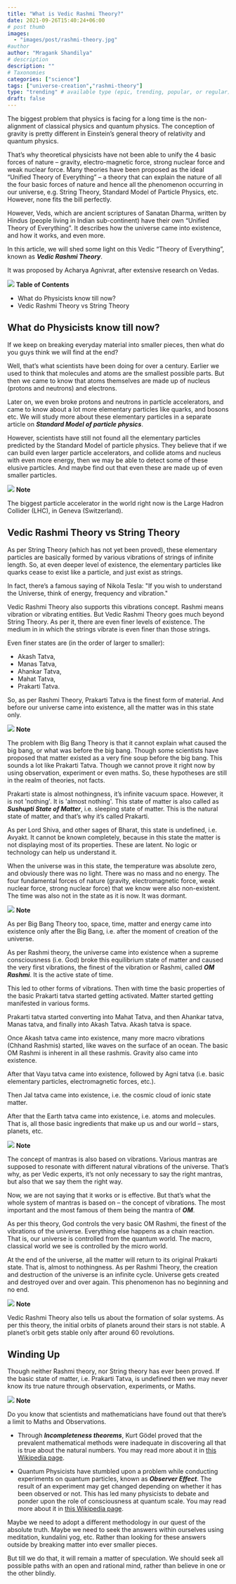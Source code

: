 ```yaml
---
title: "What is Vedic Rashmi Theory?"
date: 2021-09-26T15:40:24+06:00
# post thumb
images:
  - "images/post/rashmi-theory.jpg"
#author
author: "Mragank Shandilya"
# description
description: ""
# Taxonomies
categories: ["science"]
tags: ["universe-creation","rashmi-theory"]
type: "trending" # available type (epic, trending, popular, or regular)
draft: false
---
```


The biggest problem that physics is facing for a long time is the non-alignment of classical physics and quantum physics. The conception of gravity is pretty different in Einstein’s general theory of relativity and quantum physics. 

That’s why theoretical physicists have not been able to unify the 4 basic forces of nature – gravity, electro-magnetic force, strong nuclear force and weak nuclear force. Many theories have been proposed as the ideal “Unified Theory of Everything” – a theory that can explain the nature of all the four basic forces of nature and hence all the phenomenon occurring in our universe, e.g. String Theory, Standard Model of Particle Physics, etc. However, none fits the bill perfectly.

However, Veds, which are ancient scriptures of Sanatan Dharma, written by Hindus (people living in Indian sub-continent) have their own “Unified Theory of Everything”. It describes how the universe came into existence, and how it works, and even more. 

In this article, we will shed some light on this Vedic “Theory of Everything”, known as ***Vedic Rashmi Theory***. 

It was proposed by Acharya Agnivrat, after extensive research on Vedas. 

<div class="toc-mak">
  <img src="../../images/pencil.png">
  <b>Table of Contents</b>
  <ul>
  <li>What do Physicists know till now?</li>
  <li>Vedic Rashmi Theory vs String Theory</li>
</ul>
</div>

## What do Physicists know till now? 

If we keep on breaking everyday material into smaller pieces, then what do you guys think we will find at the end?

Well, that’s what scientists have been doing for over a century. Earlier we used to think that molecules and atoms are the smallest possible parts. But then we came to know that atoms themselves are made up of nucleus (protons and neutrons) and electrons. 

Later on, we even broke protons and neutrons in particle accelerators, and came to know about a lot more elementary particles like quarks, and bosons etc. We will study more about these elementary particles in a separate article on ***Standard Model of particle physics***.

However, scientists have still not found all the elementary particles predicted by the Standard Model of particle physics. They believe that if we can build even larger particle accelerators, and collide atoms and nucleus with even more energy, then we may be able to detect some of these elusive particles. And maybe find out that even these are made up of even smaller particles. 

<div class="toc-mak">
  <img src="../../../images/pencil.png">
  <b>Note</b><br>

The biggest particle accelerator in the world right now is the Large Hadron Collider (LHC), in Geneva (Switzerland).
</div>


## Vedic Rashmi Theory vs String Theory

As per String Theory (which has not yet been proved), these elementary particles are basically formed by various vibrations of strings of infinite length. So, at even deeper level of existence, the elementary particles like quarks cease to exist like a particle, and just exist as strings. 

In fact, there’s a famous saying of Nikola Tesla: "If you wish to understand the Universe, think of energy, frequency and vibration."

Vedic Rashmi Theory also supports this vibrations concept. Rashmi means vibration or vibrating entities. 
But Vedic Rashmi Theory goes much beyond String Theory. As per it, there are even finer levels of existence. The medium in in which the strings vibrate is even finer than those strings. 

Even finer states are (in the order of larger to smaller): 
* Akash Tatva, 
* Manas Tatva, 
* Ahankar Tatva, 
* Mahat Tatva, 
* Prakarti Tatva.

So, as per Rashmi Theory, Prakarti Tatva is the finest form of material. And before our universe came into existence, all the matter was in this state only. 

<div class="toc-mak">
  <img src="../../../images/pencil.png">
  <b>Note</b><br>

The problem with Big Bang Theory is that it cannot explain what caused the big bang, or what was before the big bang. Though some scientists have proposed that matter existed as a very fine soup before the big bang. This sounds a lot like Prakarti Tatva. Though we cannot prove it right now by using observation, experiment or even maths. So, these hypotheses are still in the realm of theories, not facts. 
</div>

Prakarti state is almost nothingness, it’s infinite vacuum space. However, it is not 'nothing'. It is 'almost nothing'. This state of matter is also called as ***Sushupti State of Matter***, i.e. sleeping state of matter. This is the natural state of matter, and that’s why it’s called Prakarti. 

As per Lord Shiva, and other sages of Bharat, this state is undefined, i.e. Avyakt. It cannot be known completely, because in this state the matter is not displaying most of its properties. These are latent. No logic or technology can help us understand it. 

When the universe was in this state, the temperature was absolute zero, and obviously there was no light. There was no mass and no energy. The four fundamental forces of nature (gravity, electromagnetic force, weak nuclear force, strong nuclear force) that we know were also non-existent. The time was also not in the state as it is now. It was dormant. 

<div class="toc-mak">
  <img src="../../../images/pencil.png">
  <b>Note</b><br>

As per Big Bang Theory too, space, time, matter and energy came into existence only after the Big Bang, i.e. after the moment of creation of the universe. 
</div>

As per Rashmi theory, the universe came into existence when a supreme consciousness (i.e. God) broke this equilibrium state of matter and caused the very first vibrations, the finest of the vibration or Rashmi, called ***OM Rashmi***. It is the active state of time. 

This led to other forms of vibrations. Then with time the basic properties of the basic Prakarti tatva started getting activated. Matter started getting manifested in various forms. 

Prakarti tatva started converting into Mahat Tatva, and then Ahankar tatva, Manas tatva, and finally into Akash Tatva. Akash tatva is space. 

Once Akash tatva came into existence, many more macro vibrations (Chhand Rashmis) started, like waves on the surface of an ocean. The basic OM Rashmi is inherent in all these rashmis. Gravity also came into existence. 

After that Vayu tatva came into existence, followed by Agni tatva (i.e. basic elementary particles, electromagnetic forces, etc.). 

Then Jal tatva came into existence, i.e. the cosmic cloud of ionic state matter. 

After that the Earth tatva came into existence, i.e. atoms and molecules. That is, all those basic ingredients that make up us and our world – stars, planets, etc. 

<div class="toc-mak">
  <img src="../../../images/pencil.png">
  <b>Note</b><br>

The concept of mantras is also based on vibrations. Various mantras are supposed to resonate with different natural vibrations of the universe. That’s why, as per Vedic experts, it’s not only necessary to say the right mantras, but also that we say them the right way.  

Now, we are not saying that it works or is effective. But that’s what the whole system of mantras is based on – the concept of vibrations. The most important and the most famous of them being the mantra of ***OM***. 
</div>

As per this theory, God controls the very basic OM Rashmi, the finest of the vibrations of the universe. Everything else happens as a chain reaction. That is, our universe is controlled from the quantum world. The macro, classical world we see is controlled by the micro world. 

At the end of the universe, all the matter will return to its original Prakarti state. That is, almost to nothingness. As per Rashmi Theory, the creation and destruction of the universe is an infinite cycle. Universe gets created and destroyed over and over again. This phenomenon has no beginning and no end. 

<div class="toc-mak">
  <img src="../../../images/pencil.png">
  <b>Note</b><br>

Vedic Rashmi Theory also tells us about the formation of solar systems. As per this theory, the initial orbits of planets around their stars is not stable. A planet’s orbit gets stable only after around 60 revolutions. 
</div>


## Winding Up

Though neither Rashmi theory, nor String theory has ever been proved. If the basic state of matter, i.e. Prakarti Tatva, is undefined then we may never know its true nature through observation, experiments, or Maths. 

<div class="toc-mak">
  <img src="../../../images/pencil.png">
  <b>Note</b><br>

Do you know that scientists and mathematicians have found out that there’s a limit to Maths and Observations. 

* Through ***Incompleteness theorems***, Kurt Gödel proved that the prevalent mathematical methods were inadequate in discovering all that is true about the natural numbers. You may read more about it in <a href="https://en.wikipedia.org/wiki/Kurt_G%C3%B6del#Incompleteness_theorem" target="_blank" title="Incompleteness theorems" class="mak-link">this Wikipedia page</a>. 

* Quantum Physicists have stumbled upon a problem while conducting experiments on quantum particles, known as ***Observer Effect***. The result of an experiment may get changed depending on whether it has been observed or not. This has led many physicists to debate and ponder upon the role of consciousness at quantum scale. You may read more about it in <a href="https://en.wikipedia.org/wiki/Observer_effect_(physics)" target="_blank" title="Observer Effect" class="mak-link">this Wikipedia page</a>.
</div> 

Maybe we need to adopt a different methodology in our quest of the absolute truth. Maybe we need to seek the answers within ourselves using meditation, kundalini yog, etc. Rather than looking for these answers outside by breaking matter into ever smaller pieces. 

But till we do that, it will remain a matter of speculation. We should seek all possible paths with an open and rational mind, rather than believe in one or the other blindly. 


